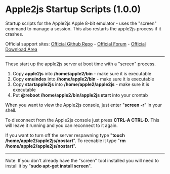 # Apple2js Startup Scripts (1.0.0)
Startup scripts for the Apple2js Apple 8-bit emulator - uses the "screen" command to manage a session. This also restarts the apple2js process if it crashes.

Official support sites: [Official Github Repo](https://github.com/fstltna/Apple2js-Startup) - [Official Forum](https://appleii.retro-os.live/index.php/forum/our-apple-e-web-emulator-tools)  - [Official Download Area](https://appleii.retro-os.live/index.php/downloads/category/23-our-server-tools)

---
These start up the apple2js server at boot time with a "screen" process.

1. Copy **apple2js** into **/home/apple2/bin** - make sure it is executable
2. Copy **emuindex** into **/home/apple2/bin** - make sure it is executable
3. Copy **startapple2js** into **/home/apple2/apple2js** - make sure it is executable
4. Put **@reboot /home/apple2/bin/apple2js start** into your crontab

When you want to view the Apple2js console, just enter "**screen -r**" in your shell.

To disconnect from the Apple2js console just press **CTRL-A CTRL-D**. This will leave it running and you can reconnect to it again.

If you want to turn off the server respawning type "**touch /home/apple2/apple2js/nostart**". To reenable it type "**rm /home/apple2/apple2js/nostart**".

---
Note: If you don't already have the "screen" tool installed you will need to install it by "**sudo apt-get install screen**".
